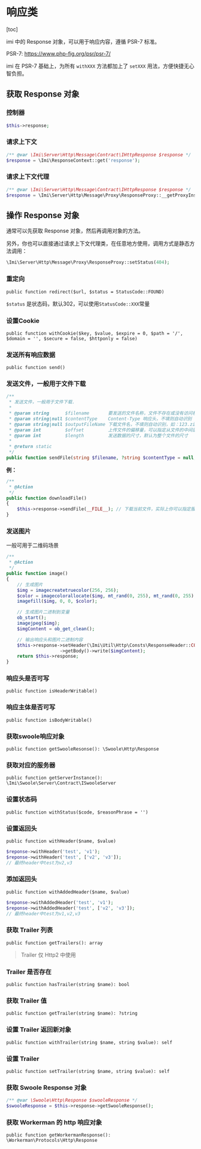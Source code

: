 # 响应类

[toc]

imi 中的 Response 对象，可以用于响应内容，遵循 PSR-7 标准。

PSR-7: <https://www.php-fig.org/psr/psr-7/>

imi 在 PSR-7 基础上，为所有 `withXXX` 方法都加上了 `setXXX` 用法，方便快捷无心智负担。

## 获取 Response 对象

### 控制器

```php
$this->response;
```

### 请求上下文

```php
/** @var \Imi\Server\Http\Message\Contract\IHttpResponse $response */
$response = \Imi\ResponseContext::get('response');
```

### 请求上下文代理

```php
/** @var \Imi\Server\Http\Message\Contract\IHttpResponse $response */
$response = \Imi\Server\Http\Message\Proxy\ResponseProxy::__getProxyInstance();
```

## 操作 Response 对象

通常可以先获取 Response 对象，然后再调用对象的方法。

另外，你也可以直接通过请求上下文代理类，在任意地方使用，调用方式是静态方法调用：

```php
\Imi\Server\Http\Message\Proxy\ResponseProxy::setStatus(404);
```

### 重定向

`public function redirect($url, $status = StatusCode::FOUND)`

`$status` 是状态码，默认302，可以使用`StatusCode::XXX`常量

### 设置Cookie

`public function withCookie($key, $value, $expire = 0, $path = '/', $domain = '', $secure = false, $httponly = false)`

### 发送所有响应数据

`public function send()`

### 发送文件，一般用于文件下载

```php
/**
 * 发送文件，一般用于文件下载.
 *
 * @param string      $filename       要发送的文件名称，文件不存在或没有访问权限sendfile会失败
 * @param string|null $contentType    Content-Type 响应头，不填则自动识别
 * @param string|null $outputFileName 下载文件名，不填则自动识别，如：123.zip
 * @param int         $offset         上传文件的偏移量，可以指定从文件的中间部分开始传输数据。此特性可用于支持断点续传。
 * @param int         $length         发送数据的尺寸，默认为整个文件的尺寸
 *
 * @return static
 */
public function sendFile(string $filename, ?string $contentType = null, ?string $outputFileName = null, int $offset = 0, int $length = 0): self
```

**例：**

```php
/**
 * @Action
 */
public function downloadFile()
{
    $this->response->sendFile(__FILE__); // 下载当前文件，实际上你可以指定服务器上的文件
}
```

### 发送图片

一般可用于二维码场景

```php
/**
 * @Action
 */
public function image()
{
    // 生成图片
    $img = imagecreatetruecolor(256, 256);
    $color = imagecolorallocate($img, mt_rand(0, 255), mt_rand(0, 255), mt_rand(0, 255));
    imagefill($img, 0, 0, $color);

    // 生成图片二进制到变量
    ob_start();
    imagejpeg($img);
    $imgContent = ob_get_clean();

    // 输出响应头和图片二进制内容
    $this->response->setHeader(\Imi\Util\Http\Consts\ResponseHeader::CONTENT_TYPE, \Imi\Util\Http\Consts\MediaType::IMAGE_JPEG)
                    ->getBody()->write($imgContent);
    return $this->response;
}
```

### 响应头是否可写

`public function isHeaderWritable()`

### 响应主体是否可写

`public function isBodyWritable()`

### 获取swoole响应对象

`public function getSwooleResonse(): \Swoole\Http\Response`

### 获取对应的服务器

`public function getServerInstance(): \Imi\Swoole\Server\Contract\ISwooleServer`

### 设置状态码

`public function withStatus($code, $reasonPhrase = '')`

### 设置返回头

`public function withHeader($name, $value)`

```php
$reponse->withHeader('test', 'v1');
$reponse->withHeader('test', ['v2', 'v3']);
// 最终header中test为v2,v3
```

### 添加返回头

`public function withAddedHeader($name, $value)`

```php
$reponse->withAddedHeader('test', 'v1');
$reponse->withAddedHeader('test', ['v2', 'v3']);
// 最终header中test为v1,v2,v3
```

### 获取 Trailer 列表

`public function getTrailers(): array`

> Trailer 仅 Http2 中使用

### Trailer 是否存在

`public function hasTrailer(string $name): bool`

### 获取 Trailer 值

`public function getTrailer(string $name): ?string`

### 设置 Trailer 返回新对象

`public function withTrailer(string $name, string $value): self`

### 设置 Trailer

`public function setTrailer(string $name, string $value): self`

### 获取 Swoole Response 对象

```php
/** @var \Swoole\Http\Response $swooleResponse */
$swooleResponse = $this->response->getSwooleResponse();
```

### 获取 Workerman 的 http 响应对象

`public function getWorkermanResponse(): \Workerman\Protocols\Http\Response`
